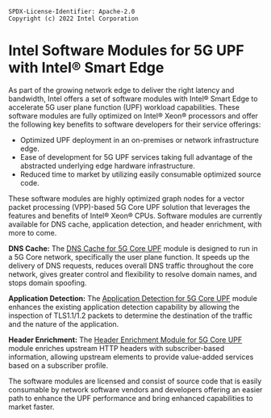 ```text
SPDX-License-Identifier: Apache-2.0
Copyright (c) 2022 Intel Corporation
```

# Intel Software Modules for 5G UPF with Intel® Smart Edge

As part of the growing network edge to deliver the right latency and bandwidth, Intel offers a set of software modules with Intel® Smart Edge to accelerate 5G user plane 
function (UPF) workload capabilities.  These software modules are fully optimized on Intel® Xeon® processors and offer the following key benefits to software developers for 
their service offerings:
- Optimized UPF deployment in an on-premises or network infrastructure edge.
- Ease of development for 5G UPF services taking full advantage of the abstracted underlying edge hardware infrastructure.
- Reduced time to market by utilizing easily consumable optimized source code.

These software modules are highly optimized graph nodes for a vector packet processing (VPP)-based 5G Core UPF solution that leverages the features and benefits of 
Intel® Xeon® CPUs. Software modules are currently available for DNS cache, application detection, and header enrichment, with more to come.   

**DNS Cache:** The [DNS Cache for 5G Core UPF](https://software.intel.com/iot/edgesoftwarehub/download/home/dns_cache_for_5g_core_upf) module is designed to run in a 5G Core network, specifically the user plane function. It speeds up the delivery of DNS requests, reduces overall DNS traffic throughout the core network, gives greater control and flexibility to resolve domain names, and stops domain spoofing.

**Application Detection:** The [Application Detection for 5G Core UPF](https://software.intel.com/iot/edgesoftwarehub/download/home/application_detection_for_5g_core_upf) module
enhances the existing application detection capability by allowing the inspection of TLS1.1/1.2 packets to determine the destination of the traffic 
and the nature of the application. 

**Header Enrichment:** The [Header Enrichment Module for 5G Core UPF](https://software.intel.com/iot/edgesoftwarehub/download/home/header_enrichment_for_5g_core_upf) module enriches upstream HTTP headers with subscriber-based information, allowing upstream elements to provide value-added services based on a subscriber profile. 

The software modules are licensed and consist of source code that is easily consumable by network software vendors and developers 
offering an easier path to enhance the UPF performance and bring enhanced capabilities to market faster.
